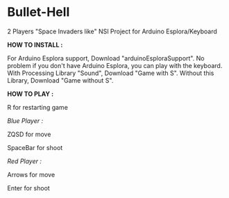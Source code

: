 # Bullet-Hell
2 Players "Space Invaders like"
NSI Project for Arduino Esplora/Keyboard

**HOW TO INSTALL :**

For Arduino Esplora support, Download "arduinoEsploraSupport".
No problem if you don't have Arduino Esplora, you can play with the keyboard.
With Processing Library "Sound", Download "Game with S".
Without this Library, Download "Game without S".


**HOW TO PLAY :**

R for restarting game

*Blue Player :*

ZQSD for move

SpaceBar for shoot

*Red Player :*

Arrows for move

Enter for shoot

